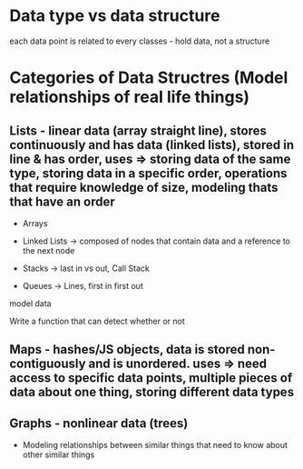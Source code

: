 # Data type vs data structure

each data point is related to every
classes - hold data, not a structure

# Categories of Data Structres (Model relationships of real life things)

## Lists - linear data (array straight line), stores continuously and has data (linked lists), stored in line & has order, uses => storing data of the same type, storing data in a specific order, operations that require knowledge of size, modeling thats that have an order

- Arrays
- Linked Lists -> composed of nodes that contain data and a reference to the next node
- Stacks -> last in vs out, Call Stack

- Queues -> Lines, first in first out

model data

Write a function that can detect whether or not

## Maps - hashes/JS objects, data is stored non-contiguously and is unordered. uses => need access to specific data points, multiple pieces of data about one thing, storing different data types

## Graphs - nonlinear data (trees)

- Modeling relationships between similar things that need to know about other similar things

